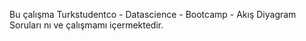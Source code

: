 Bu çalışma Turkstudentco - Datascience - Bootcamp - Akış Diyagram Soruları nı ve çalışmamı içermektedir.
